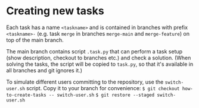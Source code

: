 # Creating new tasks

Each task has a name `<taskname>` and is contained in branches with prefix `<taskname>-` (e.g. task `merge` in branches `merge-main` and `merge-feature`) on top of the main branch.

The main branch contains script `.task.py` that can perform a task setup (show description, checkout to branches etc.) and check a solution. (When solving the tasks, the script will be copied to `task.py`, so that it's available in all branches and git ignores it.)

To simulate different users committing to the repository, use the `switch-user.sh` script.
Copy it to your branch for convenience:
`$ git checkout how-to-create-tasks -- switch-user.sh`
`$ git restore --staged switch-user.sh`

